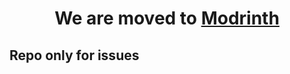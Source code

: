 <h1 align=center>We are moved to <a href="https://modrinth.com/modpack/minecore">Modrinth</a></h1>
<h2>Repo only for issues</h2>
